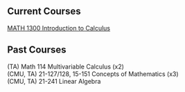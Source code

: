 ## Current Courses

[MATH 1300 Introduction to Calculus](/MATH1300/index.md)

## Past Courses

(TA) Math 114 Multivariable Calculus (x2)\
(CMU, TA) 21-127/128, 15-151 Concepts of Mathematics (x3)\
(CMU, TA) 21-241 Linear Algebra
